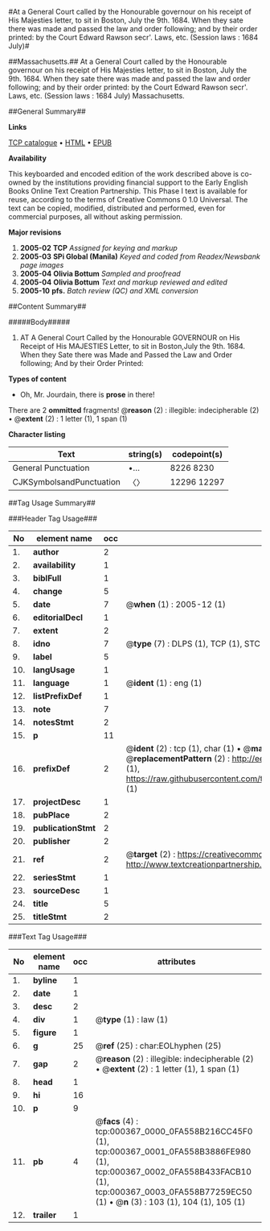 #At a General Court called by the Honourable governour on his receipt of His Majesties letter, to sit in Boston, July the 9th. 1684. When they sate there was made and passed the law and order following; and by their order printed: by the Court Edward Rawson secr'. Laws, etc. (Session laws : 1684 July)#

##Massachusetts.##
At a General Court called by the Honourable governour on his receipt of His Majesties letter, to sit in Boston, July the 9th. 1684. When they sate there was made and passed the law and order following; and by their order printed: by the Court Edward Rawson secr'.
Laws, etc. (Session laws : 1684 July)
Massachusetts.

##General Summary##

**Links**

[TCP catalogue](http://www.ota.ox.ac.uk/tcp/)  • 
[HTML](http://tei.it.ox.ac.uk/tcp/Texts-HTML/free/N00/N00289.html)  • 
[EPUB](http://tei.it.ox.ac.uk/tcp/Texts-EPUB/free/N00/N00289.epub)

**Availability**

This keyboarded and encoded edition of the
	       work described above is co-owned by the institutions
	       providing financial support to the Early English Books
	       Online Text Creation Partnership. This Phase I text is
	       available for reuse, according to the terms of Creative
	       Commons 0 1.0 Universal. The text can be copied,
	       modified, distributed and performed, even for
	       commercial purposes, all without asking permission.

**Major revisions**

1. __2005-02__ __TCP__ *Assigned for keying and markup*
1. __2005-03__ __SPi Global (Manila)__ *Keyed and coded from Readex/Newsbank page images*
1. __2005-04__ __Olivia Bottum__ *Sampled and proofread*
1. __2005-04__ __Olivia Bottum__ *Text and markup reviewed and edited*
1. __2005-10__ __pfs.__ *Batch review (QC) and XML conversion*

##Content Summary##

#####Body#####

1.  AT A General Court Called by the Honourable GOVERNOUR on His Receipt of His MAJESTIES Letter, to sit in Boston,July the 9th. 1684. When they Sate there was Made and Passed the Law and Order following; And by their Order Printed:

**Types of content**

  * Oh, Mr. Jourdain, there is **prose** in there!

There are 2 **ommitted** fragments! 
 @__reason__ (2) : illegible: indecipherable (2)  •  @__extent__ (2) : 1 letter (1), 1 span (1)

**Character listing**


|Text|string(s)|codepoint(s)|
|---|---|---|
|General Punctuation|•…|8226 8230|
|CJKSymbolsandPunctuation|〈〉|12296 12297|

##Tag Usage Summary##

###Header Tag Usage###

|No|element name|occ|attributes|
|---|---|---|---|
|1.|__author__|2||
|2.|__availability__|1||
|3.|__biblFull__|1||
|4.|__change__|5||
|5.|__date__|7| @__when__ (1) : 2005-12 (1)|
|6.|__editorialDecl__|1||
|7.|__extent__|2||
|8.|__idno__|7| @__type__ (7) : DLPS (1), TCP (1), STC (2), NOTIS (1), IMAGE-SET (1), EVANS-CITATION (1)|
|9.|__label__|5||
|10.|__langUsage__|1||
|11.|__language__|1| @__ident__ (1) : eng (1)|
|12.|__listPrefixDef__|1||
|13.|__note__|7||
|14.|__notesStmt__|2||
|15.|__p__|11||
|16.|__prefixDef__|2| @__ident__ (2) : tcp (1), char (1)  •  @__matchPattern__ (2) : ([0-9\-]+):([0-9IVX]+) (1), (.+) (1)  •  @__replacementPattern__ (2) : http://eebo.chadwyck.com/downloadtiff?vid=$1&page=$2 (1), https://raw.githubusercontent.com/textcreationpartnership/Texts/master/tcpchars.xml#$1 (1)|
|17.|__projectDesc__|1||
|18.|__pubPlace__|2||
|19.|__publicationStmt__|2||
|20.|__publisher__|2||
|21.|__ref__|2| @__target__ (2) : https://creativecommons.org/publicdomain/zero/1.0/ (1), http://www.textcreationpartnership.org/docs/. (1)|
|22.|__seriesStmt__|1||
|23.|__sourceDesc__|1||
|24.|__title__|5||
|25.|__titleStmt__|2||


###Text Tag Usage###

|No|element name|occ|attributes|
|---|---|---|---|
|1.|__byline__|1||
|2.|__date__|1||
|3.|__desc__|2||
|4.|__div__|1| @__type__ (1) : law (1)|
|5.|__figure__|1||
|6.|__g__|25| @__ref__ (25) : char:EOLhyphen (25)|
|7.|__gap__|2| @__reason__ (2) : illegible: indecipherable (2)  •  @__extent__ (2) : 1 letter (1), 1 span (1)|
|8.|__head__|1||
|9.|__hi__|16||
|10.|__p__|9||
|11.|__pb__|4| @__facs__ (4) : tcp:000367_0000_0FA558B216CC45F0 (1), tcp:000367_0001_0FA558B3886FE980 (1), tcp:000367_0002_0FA558B433FACB10 (1), tcp:000367_0003_0FA558B77259EC50 (1)  •  @__n__ (3) : 103 (1), 104 (1), 105 (1)|
|12.|__trailer__|1||
